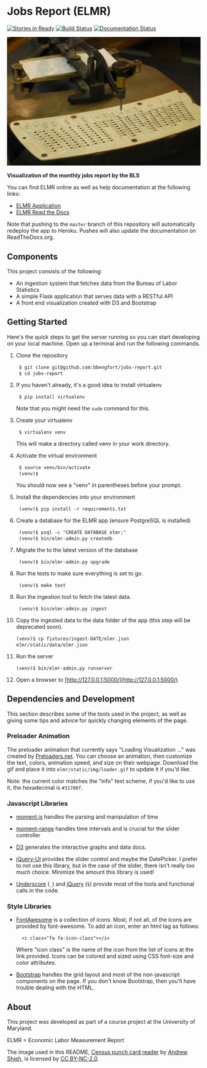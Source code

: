 # Jobs Report (ELMR)

[![Stories in Ready](https://badge.waffle.io/bbengfort/jobs-report.png?label=ready&title=Ready)](https://waffle.io/bbengfort/jobs-report) [![Build Status](https://travis-ci.org/bbengfort/jobs-report.svg)](https://travis-ci.org/bbengfort/jobs-report) [![Documentation Status](https://readthedocs.org/projects/jobs-report/badge/?version=latest)](https://readthedocs.org/projects/jobs-report/?badge=latest)


[![Census punch card reader](docs/images/punch_card_reader.jpg)](https://flic.kr/p/6525aR)

**Visualization of the monthly jobs report by the BLS**

You can find ELMR online as well as help documentation at the following links:

- [ELMR Application](https://elmr.herokuapp.com/)
- [ELMR Read the Docs](http://jobs-report.readthedocs.org/en/latest/)

Note that pushing to the `master` branch of this repository will automatically redeploy the app to Heroku. Pushes will also update the documentation on ReadTheDocs.org.

## Components

This project consists of the following:

- An ingestion system that fetches data from the Bureau of Labor Statistics
- A simple Flask application that serves data with a RESTful API
- A front end visualization created with D3 and Bootstrap

## Getting Started

Here's the quick steps to get the server running so you can start developing on your local machine. Open up a terminal and run the following commands.

1. Clone the repository

        $ git clone git@github.com:bbengfort/jobs-report.git
        $ cd jobs-report

2. If you haven't already, it's a good idea to install virtualenv

        $ pip install virtualenv

    Note that you might need the `sudo` command for this.

3. Create your virtualenv

        $ virtualenv venv

    This will make a directory called venv in your work directory.

4. Activate the virtual environment

        $ source venv/bin/activate
        (venv)$

    You should now see a "venv" in parentheses before your prompt.

5. Install the dependencies into your environment

        (venv)$ pip install -r requirements.txt

6. Create a database for the ELMR app (ensure PostgreSQL is installed)

        (venv)$ psql -c "CREATE DATABASE elmr;"
        (venv)$ bin/elmr-admin.py createdb

7. Migrate the to the latest version of the database

        (venv)$ bin/elmr-admin.py upgrade

8. Run the tests to make sure everything is set to go.

        (venv)$ make test

9. Run the ingestion tool to fetch the latest data.

        (venv)$ bin/elmr-admin.py ingest

10. Copy the ingested data to the data folder of the app (this step will be deprecated soon).

        (venv)$ cp fixtures/ingest-DATE/elmr.json elmr/static/data/elmr.json

11. Run the server

        (venv)$ bin/elmr-admin.py runserver

12. Open a browser to [http://127.0.0.1:5000/](http://127.0.0.1:5000/)

## Dependencies and Development

This section describes some of the tools used in the project, as well as giving some tips and advice for quickly changing elements of the page.

### Preloader Animation

The preloader animation that currently says "Loading Visualization ..." was created by [Preloaders.net](http://preloaders.net/en/letters_numbers_words). You can choose an animation, then customize the text, colors, animation speed, and size on their webpage. Download the gif and place it into `elmr/static/img/loader.gif` to update it if you'd like.

Note: the current color matches the "info" text scheme, if you'd like to use it, the hexadecimal is `#31708f`.

### Javascript Libraries

- [moment.js](http://momentjs.com/) handles the parsing and manipulation of time
- [moment-range](https://github.com/gf3/moment-range) handles time intervals and is crucial for the slider controller

- [D3](http://d3js.org/) generates the interactive graphs and data docs.

- [jQuery-UI](https://jqueryui.com/slider/#range) provides the slider control and maybe the DatePicker. I prefer to not use this library, but in the case of the slider, there isn't really too much choice. Minimize the amount this library is used!

- [Underscore](http://underscorejs.org/) (`_`) and [jQuery](http://jquery.com/) (`$`) provide most of the tools and functional calls in the code.

### Style Libraries

- [FontAwesome](http://fortawesome.github.io/Font-Awesome/icons/) is a collection of icons. Most, if not all, of the icons are provided by font-awesome. To add an icon, enter an html tag as follows:

        <i class="fa fa-icon-class"></i>

    Where "icon class" is the name of the icon from the list of icons at the link provided. Icons can be colored and sized using CSS font-size and color attributes.

- [Bootstrap](http://getbootstrap.com/css/) handles the grid layout and most of the non-javascript components on the page. If you don't know Bootstrap, then you'll have trouble dealing with the HTML.


## About

This project was developed as part of a course project at the University of Maryland.

ELMR = Economic Labor Measurement Report

The image used in this README, [Census punch card reader](https://flic.kr/p/6525aR) by [Andrew Shieh](https://www.flickr.com/photos/shandrew/), is licensed by [CC BY-NC-2.0](https://creativecommons.org/licenses/by-nc/2.0/).

